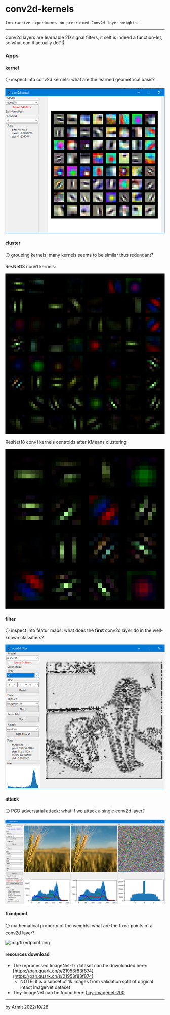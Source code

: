 # conv2d-kernels

    Interactive experiments on pretrained Conv2d layer weights.

----

Conv2d layers are learnable 2D signal filters, it self is indeed a function-let, so what can it actually do? 🤔

### Apps

#### kernel

⚪ inspect into conv2d kernels: what are the learned geometrical basis?

![img/kernel.png](img/kernel.png)

#### cluster

⚪ grouping kernels: many kernels seems to be similar thus redundant?

ResNet18 conv1 kernels:

![img/resnet18-conv1-kernels.png](img/resnet18-conv1-kernels.png)

ResNet18 conv1 kernels centroids after KMeans clustering:

![img/resnet18-conv1-kernel-centroids.png](img/resnet18-conv1-kernel-centroids.png)

#### filter

⚪ inspect into featur maps: what does the **first** conv2d layer do in the well-known classifiers?

![img/filter.png](img/filter.png)

#### attack

⚪ PGD adversarial attack: what if we attack a single conv2d layer?

![img/attack.png](img/attack.png)

#### fixedpoint

⚪ mathematical property of the weights: what are the fixed points of a conv2d layer?

![img/fixedpoint.png](img/fixedpoint.png)


#### resources download

- The reprocessed ImageNet-1k dataset can be downloaded here: [https://pan.quark.cn/s/21953f83f874](https://pan.quark.cn/s/21953f83f874)
  - NOTE: It is a subset of 1k images from validation split of original intact ImageNet dataset
- Tiny-ImageNet can be found here: [tiny-imagenet-200](https://tiny-imagenet.herokuapp.com)

----

by Armit
2022/10/28 
